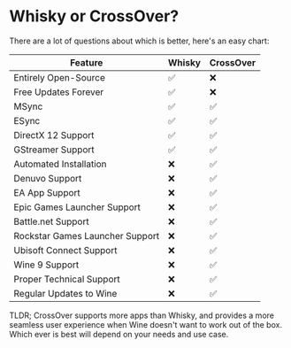 # Whisky or CrossOver?

There are a lot of questions about which is better, here's an easy chart:

| Feature                         | Whisky  | CrossOver  |
|---------------------------------|---------|------------|
| Entirely Open-Source            | ✅      | ❌         |
| Free Updates Forever            | ✅      | ❌         |
| MSync                           | ✅      | ✅         |
| ESync                           | ✅      | ✅         |
| DirectX 12 Support              | ✅      | ✅         |
| GStreamer Support               | ✅      | ✅         |
| Automated Installation          | ❌      | ✅         |
| Denuvo Support                  | ❌      | ✅         |
| EA App Support                  | ❌      | ✅         |
| Epic Games Launcher Support     | ❌      | ✅         |
| Battle.net Support              | ❌      | ✅         |
| Rockstar Games Launcher Support | ❌      | ✅         |
| Ubisoft Connect Support         | ❌      | ✅         |
| Wine 9 Support                  | ❌      | ✅         |
| Proper Technical Support        | ❌      | ✅         |
| Regular Updates to Wine         | ❌      | ✅         |

TLDR; CrossOver supports more apps than Whisky, and provides a more seamless user experience when Wine doesn't want to work out of the box. Which ever is best will depend on your needs and use case. 
